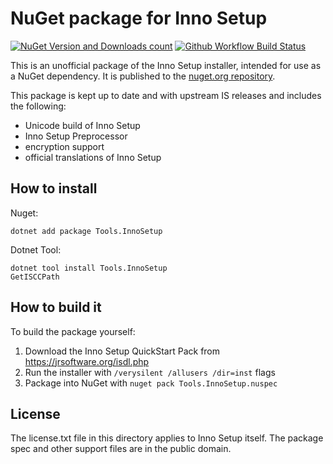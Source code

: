 
NuGet package for Inno Setup
============================

[![NuGet Version and Downloads count](https://buildstats.info/nuget/Tools.InnoSetup)](https://www.nuget.org/packages/Tools.InnoSetup)  [![Github Workflow Build Status](https://github.com/vslavik/nuget-tools-innosetup/workflows/Build%20NuGet%20package/badge.svg)](https://github.com/vslavik/nuget-tools-innosetup/actions)

This is an unofficial package of the Inno Setup installer, intended for use as
a NuGet dependency. It is published to the
[nuget.org repository](https://www.nuget.org/packages/Tools.InnoSetup/).

This package is kept up to date and with upstream IS releases and includes the
following:

 - Unicode build of Inno Setup
 - Inno Setup Preprocessor
 - encryption support
 - official translations of Inno Setup


How to install
--------------

Nuget:
```
dotnet add package Tools.InnoSetup
```

Dotnet Tool:
```
dotnet tool install Tools.InnoSetup
GetISCCPath
```


How to build it
---------------

To build the package yourself:

1. Download the Inno Setup QuickStart Pack from https://jrsoftware.org/isdl.php
2. Run the installer with `/verysilent /allusers /dir=inst` flags
3. Package into NuGet with `nuget pack Tools.InnoSetup.nuspec`


License
-------

The license.txt file in this directory applies to Inno Setup itself. The package
spec and other support files are in the public domain.
